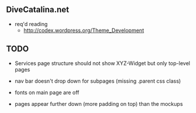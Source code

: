 DiveCatalina.net
---

+ req'd reading
  + http://codex.wordpress.org/Theme_Development

TODO
---
+ Services page structure should not show XYZ-Widget but only top-level pages

+ nav bar doesn't drop down for subpages (missing .parent css class)

+ fonts on main page are off

+ pages appear further down (more padding on top) than the mockups

